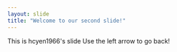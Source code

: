 ```yaml
---
layout: slide
title: "Welcome to our second slide!"
---
```

This is hcyen1966's slide
Use the left arrow to go back!

